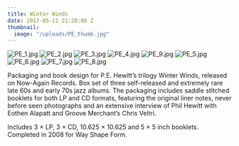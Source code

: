 ```yaml
---
title: Winter Winds
date: 2017-05-11 21:28:00 Z
thumbnail:
  image: "/uploads/PE_thumb.jpg"
---
```


![PE_1.jpg](/uploads/PE_1.jpg)
![PE_2.jpg](/uploads/PE_2.jpg)
![PE_3.jpg](/uploads/PE_3.jpg)
![PE_4.jpg](/uploads/PE_4.jpg)
![PE_9.jpg](/uploads/PE_9.jpg)
![PE_5.jpg](/uploads/PE_5.jpg)
![PE_6.jpg](/uploads/PE_6.jpg)
![PE_7.jpg](/uploads/PE_7.jpg)
![PE_8.jpg](/uploads/PE_8.jpg)

Packaging and book design for P.E. Hewitt’s trilogy Winter Winds, released on Now-Again Records. Box set of three self-released and extremely rare late 60s and early 70s jazz albums. The packaging includes saddle stitched booklets for both LP and CD formats, featuring the original liner notes, never before seen photographs and an extensive interview of Phil Hewitt with Eothen Alapatt and Groove Merchant’s Chris Veltri.

Includes 3 × LP, 3 × CD, 10.625 × 10.625 and 5 × 5 inch booklets. Completed in 2008 for Way Shape Form.